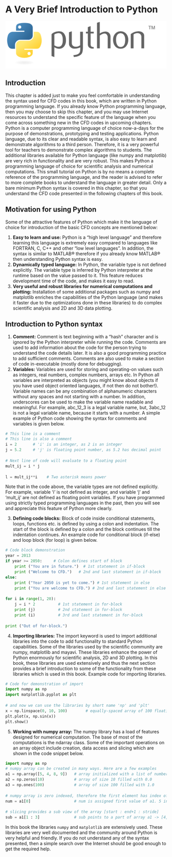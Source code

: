 # A Very Brief Introduction to Python
![Python Logo](python-logo.svg)
## Introduction
This chapter is added just to make you feel comfortable in understanding the syntax used for CFD codes in this book, which are written in Python programming language. If you already know Python programming language, then you may choose to skip this chapter, and you may use Internet resources to understand the specific feature of the language when you come across something new in the CFD codes in upcoming chapters. Python is a computer programming language of choice now-a-days for the purpose of demonstrations, prototyping and testing applications. Python language, due to its clear and readable syntax, is also easy to learn and demonstrate algorithms to a third person. Therefore, it is a very powerful tool for teachers to demonstrate complex algorithms to students. The additional libraries available for Python language (like numpy and matplotlib) are very rich in functionality and are very robust. This makes Python a programming language of choice for scientific analysis and numerical computations. This small tutorial on Python is by no means a complete reference of the programming language, and the reader is advised to refer to more complete books to understand the language in greater detail. Only a bare minimum Python syntax is covered in this chapter, so that you understand the CFD code presented in the following chapters of this book.

## Motivation for using Python
Some of the attractive features of Python which make it the language of choice for introduction of the basic CFD concepts are mentioned below:
1. **Easy to learn and use:** Python is a “high level language” and therefore learning this language is extremely easy compared to languages like FORTRAN, C, C++ and other “low level languages”. In addition, the syntax is similar to MATLAB® therefore if you already know MATLAB® then understanding Python syntax is easy.
2. **Dynamically typed language:** In Python, the variable type is not defined explicitly. The variable type is inferred by Python interpreter at the runtime based on the value passed to it. This feature reduces development time of the code, and makes it easy to read.
3. **Very useful and robust libraries for numerical computations and plotting:** Installation of some additional packages such as numpy and matplotlib enriches the capabilities of the Python language (and makes it faster due to the optimizations done in these libraries) to do complex scientific analysis and 2D and 3D data plotting.

## Introduction to Python syntax
1. **Comment:** Comment is text beginning with a “hash” character and is ignored by the Python interpreter while running the code. Comments are used to add information about the code for the person trying to understand the code details later. It is also a good programming practice to add sufficient comments. Comments are also used to make a section of code in-executable (mostly done for debugging).
2. **Variables:** Variables are used for storing and operating-on values such as integers, real numbers, complex numbers, arrays etc. In Python all variables are interpreted as objects (you might know about objects if you have used object oriented languages, if not then do not bother!). Variable names can be any combination of alphanumeric characters without any spaces and not starting with a number. In addition, underscores can be used to make the variable name readable and meaningful. For example, abc_12_3 is a legal variable name, but, 3abc_12 is not a legal variable name, because it starts with a number. A simple example of Python code showing the syntax for comments and variables is given below.

```python
# This line is a comment
# This line is also a comment
i = 2       # 'i' is an integer, as 2 is an integer
j = 5.2     # 'j' is floating point number, as 5.2 has decimal point

# Next line of code will evaluate to a floating point 
mult_ij = i * j

l = mult_ij**i    # Two asterisk means power
```

Note that in the code above, the variable types are not defined explicitly. For example, variable ‘i’ is not defined as integer, and variable ‘j’ and ‘mult_ij’ are not defined as floating point variables. If you have programmed using strictly typed programming languages in the past, then you will see and appreciate this feature of Python more clearly.

3. **Defining code blocks:** Block of code inside conditional statements, loops, functions etc. is defined by using a colon and indentation. The start of the block is defined by a colon and the block continues till the indentation continues. An example code for conditional block (if-else) and loop block (for loop) is given below.

```python
# Code block demonstration
year = 2013
if year >= 2050:     # Colon defines start of block
    print ("You are in future.")  # 1st statement in if-block
    print ("Welcome to CFD.")   # 2nd and last statement in if-block
else:
    print ("Year 2050 is yet to come.") # 1st statement in else
    print ("You are welcome to CFD.") # 2nd and last statement in else

for i in range(1, 20):
    j = i * 2          # 1st statement in for-block
    print (j)          # 2nd statement in for-block
    print (i)          # 3rd and last statement in for-block

print ("Out of for-block.")
```

4. **Importing libraries:** The import keyword is used to import additional libraries into the code to add functionality to standard Python capabilities. Some of the libraries used by the scientific community are numpy, matplotlib and mayavi. These libraries enhance the power of Python enormously for scientific analysis, 2D and 3D plotting. In this book, these libraries are used extensively and thus the next section provides a brief introduction to some of the functionality from these libraries which is used in this book. Example code for importing libraries.

```python
# Code for demonstration of import
import numpy as np
import matplotlib.pyplot as plt

# and now we can use the libraries by short name 'np' and 'plt'
x = np.linspace(0, 10, 100)        # equally-spaced array of 100 floating point numbers [0..10]
plt.plot(x, np.sin(x))
plt.show()
```

5. **Working with numpy array:** The numpy library has a load of features designed for numerical computation. The base of most of the computations is the ndarray class. Some of the important operations on an array object include creation, data access and slicing which are shown in the code snippet below.

```python
import numpy as np
# numpy array can be created in many ways. Here are a few examples
a1 = np.array([5, 4, 8, 9])   # array initialized with a list of numbers
a2 = np.zeros(10)             # array of size 10 filled with 0.0
a3 = np.ones(100)             # array of size 100 filled with 1.0

# numpy array is zero indexed, therefore the first element has index of 0
num = a1[0]                   # num is assigned first value of a1. 5 in this case.

# slicing provides a sub view of the array [start : end+1 : stride]
sub = a1[1 : 3]               # sub points to a part of array a1 -> [4, 8]
```

In this book the libraries `numpy` and `matplotlib` are extensively used. These libraries are very well documented and the community around Python is very helpful and friendly. If you do not understand any of the syntax presented, then a simple search over the Internet should be good enough to get the required help.


